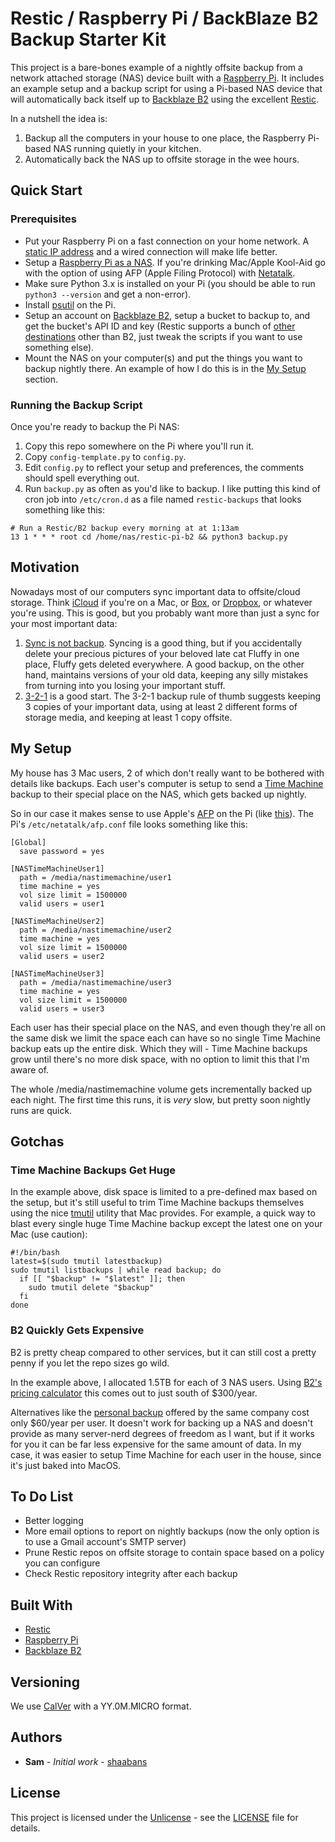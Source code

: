 # Restic / Raspberry Pi / BackBlaze B2 Backup Starter Kit
This project is a bare-bones example of a nightly offsite backup from a network attached storage (NAS) device built with a [Raspberry Pi](https://www.raspberrypi.org/). It includes an example setup and a backup script for using a Pi-based NAS device that will automatically back itself up to [Backblaze B2](https://www.backblaze.com/b2/cloud-storage.html) using the excellent [Restic](https://github.com/restic/restic).

In a nutshell the idea is:
1. Backup all the computers in your house to one place, the Raspberry Pi-based NAS running quietly in your kitchen.
2. Automatically back the NAS up to offsite storage in the wee hours.

## Quick Start

### Prerequisites
- Put your Raspberry Pi on a fast connection on your home network. A [static IP address](https://pimylifeup.com/raspberry-pi-static-ip-address/) and a wired connection will make life better.
- Setup a [Raspberry Pi as a NAS](https://pimylifeup.com/raspberry-pi-nas/). If you're drinking Mac/Apple Kool-Aid go with the option of using AFP (Apple Filing Protocol) with [Netatalk](http://netatalk.sourceforge.net/).
- Make sure Python 3.x is installed on your Pi (you should be able to run `python3 --version` and get a non-error).
- Install [psutil](https://github.com/giampaolo/psutil/blob/master/INSTALL.rst) on the Pi.
- Setup an account on [Backblaze B2](https://www.backblaze.com/b2/cloud-storage.html), setup a bucket to backup to, and get the bucket's API ID and key (Restic supports a bunch of [other destinations](https://restic.readthedocs.io/en/latest/030_preparing_a_new_repo.html) other than B2, just tweak the scripts if you want to use something else).
- Mount the NAS on your computer(s) and put the things you want to backup nightly there. An example of how I do this is in the [My Setup](#my-setup) section.

### Running the Backup Script
Once you're ready to backup the Pi NAS:

1. Copy this repo somewhere on the Pi where you'll run it.
1. Copy `config-template.py` to `config.py`.
1. Edit `config.py` to reflect your setup and preferences, the comments should spell everything out.
1. Run `backup.py` as often as you'd like to backup. I like putting this kind of cron job into `/etc/cron.d` as a file named `restic-backups` that looks something like this:

```
# Run a Restic/B2 backup every morning at at 1:13am
13 1 * * * root cd /home/nas/restic-pi-b2 && python3 backup.py
```

## Motivation
Nowadays most of our computers sync important data to offsite/cloud storage. Think [iCloud](icloud.com) if you're on a Mac, or [Box](box.com), or [Dropbox](dropbox.com), or whatever you're using. This is good, but you probably want more than just a sync for your most important data:

1. [Sync is not backup](https://www.backblaze.com/blog/cloud-backup-vs-cloud-sync/). Syncing is a good thing, but if you accidentally delete your precious pictures of your beloved late cat Fluffy in one place, Fluffy gets deleted everywhere. A good backup, on the other hand, maintains versions of your old data, keeping any silly mistakes from turning into you losing your important stuff.
1. [3-2-1](https://www.nakivo.com/blog/3-2-1-backup-rule-efficient-data-protection-strategy/) is a good start. The 3-2-1 backup rule of thumb suggests keeping 3 copies of your important data, using at least 2 different forms of storage media, and keeping at least 1 copy offsite.

## <a id="my-setup"></a>My Setup
My house has 3 Mac users, 2 of which don't really want to be bothered with details like backups. Each user's computer is setup to send a [Time Machine](https://support.apple.com/en-us/HT201250) backup to their special place on the NAS, which gets backed up nightly.

So in our case it makes sense to use Apple's [AFP](https://en.wikipedia.org/wiki/Apple_Filing_Protocol) on the Pi (like [this](https://pimylifeup.com/raspberry-pi-afp/)). The Pi's `/etc/netatalk/afp.conf` file looks something like this:

```
[Global]
  save password = yes

[NASTimeMachineUser1]
  path = /media/nastimemachine/user1
  time machine = yes
  vol size limit = 1500000
  valid users = user1

[NASTimeMachineUser2]
  path = /media/nastimemachine/user2
  time machine = yes
  vol size limit = 1500000
  valid users = user2

[NASTimeMachineUser3]
  path = /media/nastimemachine/user3
  time machine = yes
  vol size limit = 1500000
  valid users = user3
```

Each user has their special place on the NAS, and even though they're all on the same disk we limit the space each can have so no single Time Machine backup eats up the entire disk. Which they will - Time Machine backups grow until there's no more disk space, with no option to limit this that I'm aware of.

The whole /media/nastimemachine volume gets incrementally backed up each night. The first time this runs, it is *very* slow, but pretty soon nightly runs are quick.

## Gotchas

### Time Machine Backups Get Huge
In the example above, disk space is limited to a pre-defined max based on the setup, but it's still useful to trim Time Machine backups themselves using the nice [tmutil](https://ss64.com/osx/tmutil.html) utility that Mac provides. For example, a quick way to blast every single huge Time Machine backup except the latest one on your Mac (use caution):

```
#!/bin/bash
latest=$(sudo tmutil latestbackup)
sudo tmutil listbackups | while read backup; do
  if [[ "$backup" != "$latest" ]]; then
    sudo tmutil delete "$backup"
  fi
done
```

### B2 Quickly Gets Expensive
B2 is pretty cheap compared to other services, but it can still cost a pretty penny if you let the repo sizes go wild.

In the example above, I allocated 1.5TB for each of 3 NAS users. Using [B2's pricing calculator](https://www.backblaze.com/b2/cloud-storage-pricing.html) this comes out to just south of $300/year.

Alternatives like the [personal backup](https://www.backblaze.com/backup-pricing.html) offered by the same company cost only $60/year per user. It doesn't work for backing up a NAS and doesn't provide as many server-nerd degrees of freedom as I want, but if it works for you it can be far less expensive for the same amount of data. In my case, it was easier to setup Time Machine for each user in the house, since it's just baked into MacOS.

## To Do List
- Better logging
- More email options to report on nightly backups (now the only option is to use a Gmail account's SMTP server)
- Prune Restic repos on offsite storage to contain space based on a policy you can configure
- Check Restic repository integrity after each backup

## Built With
- [Restic](https://github.com/restic/restic)
- [Raspberry Pi](https://www.raspberrypi.org/)
- [Backblaze B2](https://www.backblaze.com/b2/cloud-storage.html)

## Versioning
We use [CalVer](https://calver.org/) with a YY.0M.MICRO format.

## Authors
* **Sam** - *Initial work* - [shaabans](https://github.com/shaabans)

## License
This project is licensed under the [Unlicense](https://unlicense.org) - see the [LICENSE](LICENSE) file for details.
